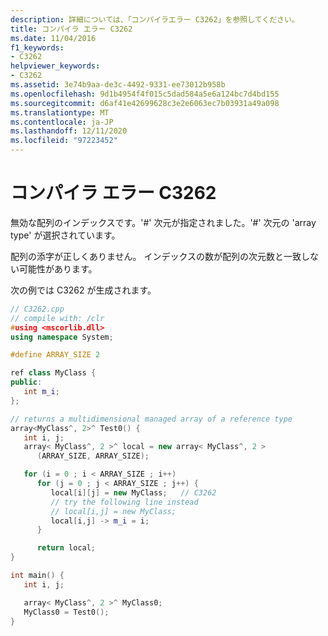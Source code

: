 ```yaml
---
description: 詳細については、「コンパイラエラー C3262」を参照してください。
title: コンパイラ エラー C3262
ms.date: 11/04/2016
f1_keywords:
- C3262
helpviewer_keywords:
- C3262
ms.assetid: 3e74b9aa-de3c-4492-9331-ee73012b958b
ms.openlocfilehash: 9d1b4954f4f015c5dad584a5e6a124bc7d4bd155
ms.sourcegitcommit: d6af41e42699628c3e2e6063ec7b03931a49a098
ms.translationtype: MT
ms.contentlocale: ja-JP
ms.lasthandoff: 12/11/2020
ms.locfileid: "97223452"
---
```

# <a name="compiler-error-c3262"></a>コンパイラ エラー C3262

無効な配列のインデックスです。'#' 次元が指定されました。'#' 次元の 'array type' が選択されています。

配列の添字が正しくありません。 インデックスの数が配列の次元数と一致しない可能性があります。

次の例では C3262 が生成されます。

```cpp
// C3262.cpp
// compile with: /clr
#using <mscorlib.dll>
using namespace System;

#define ARRAY_SIZE 2

ref class MyClass {
public:
   int m_i;
};

// returns a multidimensional managed array of a reference type
array<MyClass^, 2>^ Test0() {
   int i, j;
   array< MyClass^, 2 >^ local = new array< MyClass^, 2 >
      (ARRAY_SIZE, ARRAY_SIZE);

   for (i = 0 ; i < ARRAY_SIZE ; i++)
      for (j = 0 ; j < ARRAY_SIZE ; j++) {
         local[i][j] = new MyClass;   // C3262
         // try the following line instead
         // local[i,j] = new MyClass;
         local[i,j] -> m_i = i;
      }

      return local;
}

int main() {
   int i, j;

   array< MyClass^, 2 >^ MyClass0;
   MyClass0 = Test0();
}
```
